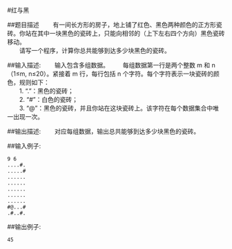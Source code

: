 #红与黑

##题目描述
　　有一间长方形的房子，地上铺了红色、黑色两种颜色的正方形瓷砖。你站在其中一块黑色的瓷砖上，只能向相邻的（上下左右四个方向）黑色瓷砖移动。<br>
　　请写一个程序，计算你总共能够到达多少块黑色的瓷砖。

##输入描述:
　　输入包含多组数据。
　　每组数据第一行是两个整数 m 和 n（1≤m, n≤20）。紧接着 m 行，每行包括 n 个字符。每个字符表示一块瓷砖的颜色，规则如下：<br>
　　1. “.”：黑色的瓷砖；<br>
　　2. “#”：白色的瓷砖；<br>
　　3. “@”：黑色的瓷砖，并且你站在这块瓷砖上。该字符在每个数据集合中唯一出现一次。


##输出描述:
　　对应每组数据，输出总共能够到达多少块黑色的瓷砖。

##输入例子:
```
9 6
....#.
.....#
......
......
......
......
......
#@...#
.#..#.
```

##输出例子:
```
45
```